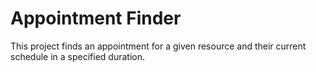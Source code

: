# Appointment Finder

This project finds an appointment for a given resource and their current schedule in a specified duration.
